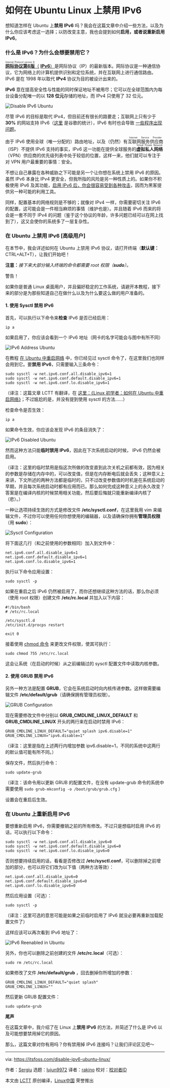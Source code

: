 [#]: collector: (lujun9972)
[#]: translator: (rakino)
[#]: reviewer: ( )
[#]: publisher: ( )
[#]: url: ( )
[#]: subject: (How to Disable IPv6 on Ubuntu Linux)
[#]: via: (https://itsfoss.com/disable-ipv6-ubuntu-linux/)
[#]: author: (Sergiu https://itsfoss.com/author/sergiu/)

如何在 Ubuntu Linux 上禁用 IPv6
======

想知道怎样在 Ubuntu 上**禁用 IPv6** 吗？我会在这篇文章中介绍一些方法，以及为什么你应该考虑这一选择；以防改变主意，我也会提到如何**启用，或者说重新启用 IPv6**。

### 什么是 IPv6？为什么会想要禁用它？

<ruby>**[网际协议第6版][1]**<rt>Internet Protocol version 6</rt></ruby>[（][1] **[IPv6][1]**[）][1]是网际协议（IP）的最新版本。网际协议是一种通信协议，它为网络上的计算机提供识别和定位系统，并在互联网上进行通信路由。IPv6 是在 1998 年以取代 **IPv4** 协议为目的被设计出来的。

**IPv6** 意在提高安全性与性能的同时保证地址不被用尽；它可以在全球范围内为每台设备分配唯一的以 **128 位元**存储的地址，而 IPv4 只使用了 32 位元。

![Disable IPv6 Ubuntu][2]

尽管 IPv6 的目标是取代 IPv4，但目前还有很长的路要走；互联网上只有少于 **30%** 的网站支持 IPv6（[这里][3] 是谷歌的统计），IPv6 有时也会导致 [一些程序出现问题][4]。

由于 IPv6 使用全球（唯一分配的）路由地址，以及（仍然）有<ruby>互联网服务供应商<rt>Internet Service Provider</rt></ruby>（ISP）不提供 IPv6 支持的事实，IPv6 这一功能在提供全球服务的<ruby>**虚拟私人网络**<rt>Virtual Private Network</rt></ruby>（VPN）供应商的优先级列表中处于较低的位置，这样一来，他们就可以专注于对 VPN 用户最重要的事情：安全。

不想让自己暴露在各种威胁之下可能是另一个让你想在系统上禁用 IPv6 的原因。虽然 IPv6 本身比 IPv4 更安全，但我所指的风险是另一种性质上的。如果你不积极使用 IPv6 及其功能，[启用 IPv6 后，你会很容易受到各种攻击][5]，因而为黑客提供另一种可能的利用工具。

同样，配置基本的网络规则是不够的；就像对 IPv4 一样，你需要密切关注 IPv6 的配置，这可能会是一件相当麻烦的事情（维护也是）。并且随着 IPv6 而来的将会是一套不同于 IPv4 的问题（鉴于这个协议的年龄，许多问题已经可以在网上找到了），这又会使你的系统多了一层复杂性。

### 在 Ubuntu 上禁用 IPv6 [高级用户]

在本节中，我会详述如何在 Ubuntu 上禁用 IPv6 协议，请打开终端（**默认键：** CTRL+ALT+T），让我们开始吧！

**注意：**_接下来大部分输入终端的命令都需要 root 权限（**sudo**）。_

警告！

如果你是普通 Linux 桌面用户，并且偏好稳定的工作系统，请避开本教程，接下来的部分是为那些知道自己在做什么以及为什么要这么做的用户准备的。

#### 1\. 使用 Sysctl 禁用 IPv6

首先，可以执行以下命令来**检查** IPv6 是否已经启用：

```
ip a
```

如果启用了，你应该会看到一个 IPv6 地址（网卡的名字可能会与图中有所不同）

![IPv6 Address Ubuntu][7]

在教程 [在 Ubuntu 中重启网络][8] 中，你已经见过 sysctl 命令了，在这里我们也同样会用到它。要**禁用 IPv6**，只需要输入三条命令：

```
sudo sysctl -w net.ipv6.conf.all.disable_ipv6=1
sudo sysctl -w net.ipv6.conf.default.disable_ipv6=1
sudo sysctl -w net.ipv6.conf.lo.disable_ipv6=1
```

（译注：这篇文章 LCTT 有翻译，在 [这里：《Linux 初学者：如何在 Ubuntu 中重启网络》][patch-1]；不过尴尬的是，并没有提到使用 sysctl 的方法……）

检查命令是否生效：

```
ip a
```

如果命令生效，你应该会发现 IPv6 的条目消失了：

![IPv6 Disabled Ubuntu][9]

然而这种方法只能**临时禁用 IPv6**，因此在下次系统启动的时候， IPv6 仍然会被启用。

（译注：这里的临时禁用是指这次所做的改变直到此次关机之前都有效，因为相关的参数是存储在内存中的，可以改变值，但是在内存断电后就会丢失；这种意义上来讲，下文所述的两种方法都是临时的，只不过改变参数值的时机是在系统启动的早期，并且每次系统启动时都有应用而已。那么如何完成这种意义上的永久改变？答案是在编译内核的时候禁用相关功能，然后要后悔就只能重新编译内核了（悲）。）

一种让选项持续生效的方式是修改文件 **/etc/sysctl.conf**，在这里我用 vim 来编辑文件，不过你可以使用任何你想使用的编辑器，以及请确保你拥有**管理员权限**（用 **sudo**）：

![Sysctl Configuration][10]

将下面这几行（和之前使用的参数相同）加入到文件中：

```
net.ipv6.conf.all.disable_ipv6=1
net.ipv6.conf.default.disable_ipv6=1
net.ipv6.conf.lo.disable_ipv6=1
```

执行以下命令应用设置：

```
sudo sysctl -p
```

如果在重启之后 IPv6 仍然被启用了，而你还想继续这种方法的话，那么你必须（使用 root 权限）创建文件 **/etc/rc.local** 并加入以下内容：

```
#!/bin/bash
# /etc/rc.local

/etc/sysctl.d
/etc/init.d/procps restart

exit 0
```

接着使用 [chmod 命令][11] 来更改文件权限，使其可执行：

```
sudo chmod 755 /etc/rc.local
```

这会让系统（在启动的时候）从之前编辑过的 sysctl 配置文件中读取内核参数。

#### 2\. 使用 GRUB 禁用 IPv6

另外一种方法是配置 **GRUB**，它会在系统启动时向内核传递参数。这样做需要编辑文件 **/etc/default/grub**（请确保拥有管理员权限）。

![GRUB Configuration][13]

现在需要修改文件中分别以 **GRUB_CMDLINE_LINUX_DEFAULT** 和 **GRUB_CMDLINE_LINUX** 开头的两行来在启动时禁用 IPv6：

```
GRUB_CMDLINE_LINUX_DEFAULT="quiet splash ipv6.disable=1"
GRUB_CMDLINE_LINUX="ipv6.disable=1"
```

（译注：这里是指在上述两行内增加参数 ipv6.disable=1，不同的系统中这两行的默认值可能有所不同。）

保存文件，然后执行命令：

```
sudo update-grub
```

（译注：该命令用以更新 GRUB 的配置文件，在没有 update-grub 命令的系统中需要使用 `sudo grub-mkconfig -o /boot/grub/grub.cfg` ）

设置会在重启后生效。

### 在 Ubuntu 上重新启用 IPv6

要想重新启用 IPv6，你需要撤销之前的所有修改。不过只是想临时启用 IPv6 的话，可以执行以下命令：

```
sudo sysctl -w net.ipv6.conf.all.disable_ipv6=0
sudo sysctl -w net.ipv6.conf.default.disable_ipv6=0
sudo sysctl -w net.ipv6.conf.lo.disable_ipv6=0
```

否则想要持续启用的话，看看是否修改过 **/etc/sysctl.conf**，可以删除掉之前增加的部分，也可以将它们改为以下值（两种方法等效）：

```
net.ipv6.conf.all.disable_ipv6=0
net.ipv6.conf.default.disable_ipv6=0
net.ipv6.conf.lo.disable_ipv6=0
```

然后应用设置（可选）：

```
sudo sysctl -p
```

（译注：这里可选的意思可能是如果之前临时启用了 IPv6 就没必要再重新加载配置文件了）

这样应该可以再次看到 IPv6 地址了：

![IPv6 Reenabled in Ubuntu][14]

另外，你也可以删除之前创建的文件 **/etc/rc.local**（可选）：

```
sudo rm /etc/rc.local
```

如果修改了文件 **/etc/default/grub** ，回去删掉你所增加的参数：

```
GRUB_CMDLINE_LINUX_DEFAULT="quiet splash"
GRUB_CMDLINE_LINUX=""
```

然后更新 GRUB 配置文件：

```
sudo update-grub
```

**尾声**

在这篇文章中，我介绍了在 Linux 上**禁用 IPv6** 的方法，并简述了什么是 IPv6 以及可能想要禁用掉它的原因。

那么，这篇文章对你有用吗？你有禁用掉 IPv6 连接吗？让我们评论区见吧～

--------------------------------------------------------------------------------

via: https://itsfoss.com/disable-ipv6-ubuntu-linux/

作者：[Sergiu][a]
选题：[lujun9972][b]
译者：[rakino](https://github.com/rakino)
校对：[校对者ID](https://github.com/校对者ID)

本文由 [LCTT](https://github.com/LCTT/TranslateProject) 原创编译，[Linux中国](https://linux.cn/) 荣誉推出

[a]: https://itsfoss.com/author/sergiu/
[b]: https://github.com/lujun9972
[1]: https://en.wikipedia.org/wiki/IPv6
[2]: https://i0.wp.com/itsfoss.com/wp-content/uploads/2019/05/disable_ipv6_ubuntu.png?fit=800%2C450&ssl=1
[3]: https://www.google.com/intl/en/ipv6/statistics.html
[4]: https://whatismyipaddress.com/ipv6-issues
[5]: https://www.internetsociety.org/blog/2015/01/ipv6-security-myth-1-im-not-running-ipv6-so-i-dont-have-to-worry/
[6]: https://itsfoss.com/remove-drive-icons-from-unity-launcher-in-ubuntu/
[7]: https://i2.wp.com/itsfoss.com/wp-content/uploads/2019/05/ipv6_address_ubuntu.png?fit=800%2C517&ssl=1
[8]: https://itsfoss.com/restart-network-ubuntu/
[9]: https://i1.wp.com/itsfoss.com/wp-content/uploads/2019/05/ipv6_disabled_ubuntu.png?fit=800%2C442&ssl=1
[10]: https://i1.wp.com/itsfoss.com/wp-content/uploads/2019/05/sysctl_configuration.jpg?fit=800%2C554&ssl=1
[11]: https://linuxhandbook.com/chmod-command/
[12]: https://itsfoss.com/find-which-kernel-version-is-running-in-ubuntu/
[13]: https://i0.wp.com/itsfoss.com/wp-content/uploads/2019/05/grub_configuration-1.jpg?fit=800%2C565&ssl=1
[14]: https://i2.wp.com/itsfoss.com/wp-content/uploads/2019/05/ipv6_address_ubuntu-1.png?fit=800%2C517&ssl=1
[patch-1]: https://github.com/LCTT/TranslateProject/blob/master/published/201905/20190307%20How%20to%20Restart%20a%20Network%20in%20Ubuntu%20-Beginner-s%20Tip.md